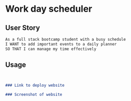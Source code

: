 # Work day scheduler 

## User Story
```md
As a full stack bootcamp student with a busy schedule
I WANT to add important events to a daily planner
SO THAT I can manage my time effectively
```

## Usage
```md


### Link to deploy website

### Screenshot of website


